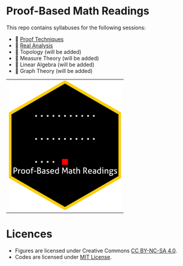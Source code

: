 # Proof-Based Math Readings

This repo contains syllabuses for the following sessions:

- :scroll: [Proof Techniques](https://github.com/zekiakyol/proof-based-math-readings/blob/main/PBMR_ProofTechniques_Syllabus.pdf)
- :scroll: [Real Analysis](https://github.com/zekiakyol/proof-based-math-readings/blob/main/PBMR_RealAnalysis_Syllabus.pdf)
- :scroll: Topology (will be added)
- :scroll: Measure Theory (will be added)
- :scroll: Linear Algebra (will be added)
- :scroll: Graph Theory (will be added)

<table align="center">
  <tr>
    <td valign="top"><img src="https://github.com/zekiakyol/logos/blob/main/logos_png/proofbasedmath_readings_logo.png" width="300"></td>
  </tr>
</table> 

# Licences

- Figures are licensed under Creative Commons [CC BY-NC-SA 4.0](https://creativecommons.org/licenses/by-nc-sa/4.0).
- Codes are licensed under [MIT License](https://github.com/zekiakyol/proof-based-math-readings/blob/main/LICENSE).